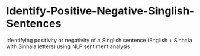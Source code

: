 # Identify-Positive-Negative-Singlish-Sentences
Identifying positivity or negativity of a Singlish sentence (English + Sinhala with Sinhala letters) using NLP sentiment analysis 
